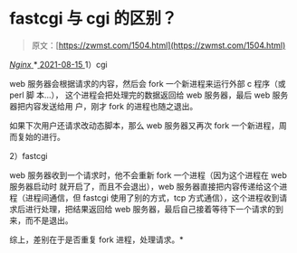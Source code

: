 <!--yml
category: 未分类
date: 0001-01-01 00:00:00
--->

# fastcgi 与 cgi 的区别？

> 原文：[https://zwmst.com/1504.html](https://zwmst.com/1504.html)

   [ *Nginx* ](https://zwmst.com/nginx)*[ <time datetime="2021-08-15T11:44:42+08:00"> 2021-08-15 </time> ](https://zwmst.com/1504.html)  1）cgi

web 服务器会根据请求的内容，然后会 fork 一个新进程来运行外部 c 程序（或 perl 脚 本…）， 这个进程会把处理完的数据返回给 web 服务器，最后 web 服务器把内容发送给用 户，刚才 fork 的进程也随之退出。

如果下次用户还请求改动态脚本，那么 web 服务器又再次 fork 一个新进程，周而复始的进行。

2）fastcgi

web 服务器收到一个请求时，他不会重新 fork 一个进程（因为这个进程在 web 服务器启动时 就开启了，而且不会退出），web 服务器直接把内容传递给这个进程（进程间通信，但 fastcgi 使用了别的方式，tcp 方式通信），这个进程收到请求后进行处理，把结果返回给 web 服务器，最后自己接着等待下一个请求的到来，而不是退出。

综上，差别在于是否重复 fork 进程，处理请求。*